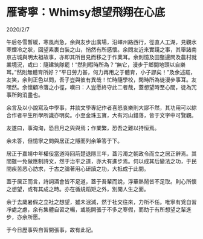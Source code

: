 # 雁寄寧：Whimsy想望飛翔在心底
2020/2/7

午后冬雪暫緩，寒風尚急，余與友步出廣場，沿嶧州路西行，徑直人工湖，見觀水寒煙冷之狀，回望素裹白裝之山，悄然有所感懷。余問友近來實踐之事，其舉諸南京古城與明太祖故事，亦即其所目見而移之于作業耳。余則憶及田壟邊問及農村就業境況，或曰：隨建筑隊罷！“然則暇時所為？“無它，漫步于鄉間地頭以自樂耳。”然則無體育所好？“平日勞力甚，何力再用之于體育，小子謬矣！”及余述罷，友笑，余則正色以問，吾子豈與彼有異哉！忙時隨學校，閑時所為徒漫步事耳。友嘿然。余懷顧冷落之小徑，嘆曰：人豈愿終守此二者哉，蓋想望時至心間，徒為冗事所鉤消盡也。

余言及以小說寫及中學事，并談文學專記作者喜怒哀樂則大謬不然，其功用可以綜合作者平生所學所識亦明矣。小至金珠玉寶，大有河山錯落，皆于文字中可覽觀。

友遂曰，事洶洶，恐日月之與與焉；作業繁，恐吾之難以持恒焉。

余未答，但憶寧之問與居正之隱而列余筆答于下。

居正于嘉靖中年權佞當道時回荊楚退隱三年，蓋污濁之朝政令而立之居正辭焉。其間雖一免做應制詩文，然于治平之道，亦大有進步焉。何以成其后變法之功，于民間疾苦悉心訪求，于古之論著用心研讀之功，大抵成于此間。

蓋于居正而言，詩詞酒會皆不足道，蓋于吾輩而說，浮華熱鬧皆不足取。則心所懷之想望，或有其成之時。亦在循規蹈矩之外，別開人生之面。

余于去歲暑假之立社之想望，雖未泯滅，然于社交往來，力所不任。唯寧有覓自習凈處之慮，余有集體自習之暢，或能開張于不多之寒假，而助于有所想望之輩進步，亦余所愿。

于今日歷事與自習開張事，故有此記。
